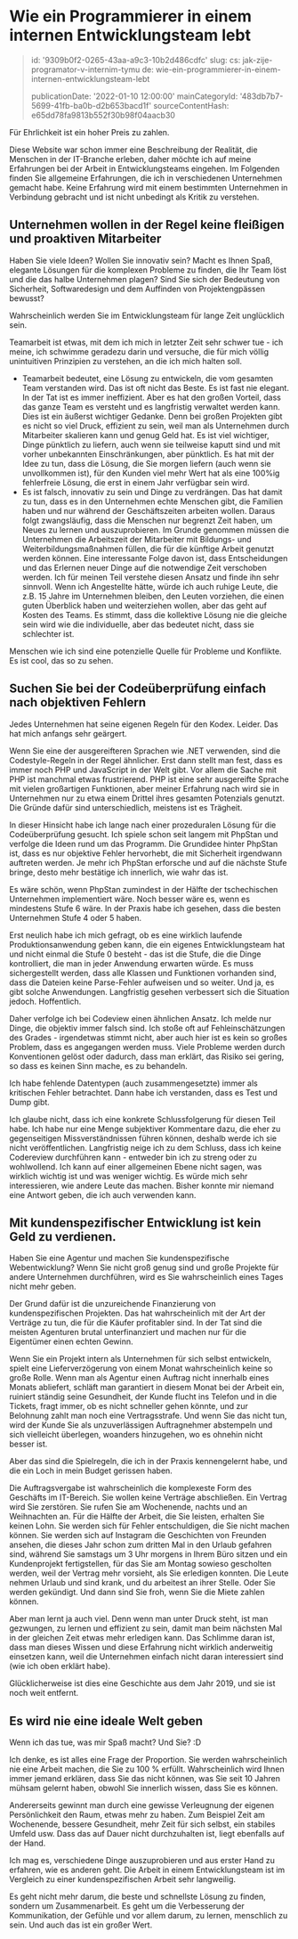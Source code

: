 Wie ein Programmierer in einem internen Entwicklungsteam lebt
=============================================================

> id: '9309b0f2-0265-43aa-a9c3-10b2d486cdfc'
> slug:
> 	cs: jak-zije-programator-v-internim-tymu
> 	de: wie-ein-programmierer-in-einem-internen-entwicklungsteam-lebt
> 
> publicationDate: '2022-01-10 12:00:00'
> mainCategoryId: '483db7b7-5699-41fb-ba0b-d2b653bacd1f'
> sourceContentHash: e65dd78fa9813b552f30b98f04aacb30

Für Ehrlichkeit ist ein hoher Preis zu zahlen.

Diese Website war schon immer eine Beschreibung der Realität, die Menschen in der IT-Branche erleben, daher möchte ich auf meine Erfahrungen bei der Arbeit in Entwicklungsteams eingehen. Im Folgenden finden Sie allgemeine Erfahrungen, die ich in verschiedenen Unternehmen gemacht habe. Keine Erfahrung wird mit einem bestimmten Unternehmen in Verbindung gebracht und ist nicht unbedingt als Kritik zu verstehen.

Unternehmen wollen in der Regel keine fleißigen und proaktiven Mitarbeiter
----------------------------------------------

Haben Sie viele Ideen? Wollen Sie innovativ sein? Macht es Ihnen Spaß, elegante Lösungen für die komplexen Probleme zu finden, die Ihr Team löst und die das halbe Unternehmen plagen? Sind Sie sich der Bedeutung von Sicherheit, Softwaredesign und dem Auffinden von Projektengpässen bewusst?

Wahrscheinlich werden Sie im Entwicklungsteam für lange Zeit unglücklich sein.

Teamarbeit ist etwas, mit dem ich mich in letzter Zeit sehr schwer tue - ich meine, ich schwimme geradezu darin und versuche, die für mich völlig unintuitiven Prinzipien zu verstehen, an die ich mich halten soll.

- Teamarbeit bedeutet, eine Lösung zu entwickeln, die vom gesamten Team verstanden wird. Das ist oft nicht das Beste. Es ist fast nie elegant. In der Tat ist es immer ineffizient. Aber es hat den großen Vorteil, dass das ganze Team es versteht und es langfristig verwaltet werden kann. Dies ist ein äußerst wichtiger Gedanke. Denn bei großen Projekten gibt es nicht so viel Druck, effizient zu sein, weil man als Unternehmen durch Mitarbeiter skalieren kann und genug Geld hat. Es ist viel wichtiger, Dinge pünktlich zu liefern, auch wenn sie teilweise kaputt sind und mit vorher unbekannten Einschränkungen, aber pünktlich. Es hat mit der Idee zu tun, dass die Lösung, die Sie morgen liefern (auch wenn sie unvollkommen ist), für den Kunden viel mehr Wert hat als eine 100%ig fehlerfreie Lösung, die erst in einem Jahr verfügbar sein wird.
- Es ist falsch, innovativ zu sein und Dinge zu verdrängen. Das hat damit zu tun, dass es in den Unternehmen echte Menschen gibt, die Familien haben und nur während der Geschäftszeiten arbeiten wollen. Daraus folgt zwangsläufig, dass die Menschen nur begrenzt Zeit haben, um Neues zu lernen und auszuprobieren. Im Grunde genommen müssen die Unternehmen die Arbeitszeit der Mitarbeiter mit Bildungs- und Weiterbildungsmaßnahmen füllen, die für die künftige Arbeit genutzt werden können. Eine interessante Folge davon ist, dass Entscheidungen und das Erlernen neuer Dinge auf die notwendige Zeit verschoben werden. Ich für meinen Teil verstehe diesen Ansatz und finde ihn sehr sinnvoll. Wenn ich Angestellte hätte, würde ich auch ruhige Leute, die z.B. 15 Jahre im Unternehmen bleiben, den Leuten vorziehen, die einen guten Überblick haben und weiterziehen wollen, aber das geht auf Kosten des Teams. Es stimmt, dass die kollektive Lösung nie die gleiche sein wird wie die individuelle, aber das bedeutet nicht, dass sie schlechter ist.

Menschen wie ich sind eine potenzielle Quelle für Probleme und Konflikte. Es ist cool, das so zu sehen.

Suchen Sie bei der Codeüberprüfung einfach nach objektiven Fehlern
----------------------------------------

Jedes Unternehmen hat seine eigenen Regeln für den Kodex. Leider. Das hat mich anfangs sehr geärgert.

Wenn Sie eine der ausgereifteren Sprachen wie .NET verwenden, sind die Codestyle-Regeln in der Regel ähnlicher. Erst dann stellt man fest, dass es immer noch PHP und JavaScript in der Welt gibt. Vor allem die Sache mit PHP ist manchmal etwas frustrierend. PHP ist eine sehr ausgereifte Sprache mit vielen großartigen Funktionen, aber meiner Erfahrung nach wird sie in Unternehmen nur zu etwa einem Drittel ihres gesamten Potenzials genutzt. Die Gründe dafür sind unterschiedlich, meistens ist es Trägheit.

In dieser Hinsicht habe ich lange nach einer prozeduralen Lösung für die Codeüberprüfung gesucht. Ich spiele schon seit langem mit PhpStan und verfolge die Ideen rund um das Programm. Die Grundidee hinter PhpStan ist, dass es nur objektive Fehler hervorhebt, die mit Sicherheit irgendwann auftreten werden. Je mehr ich PhpStan erforsche und auf die nächste Stufe bringe, desto mehr bestätige ich innerlich, wie wahr das ist.

Es wäre schön, wenn PhpStan zumindest in der Hälfte der tschechischen Unternehmen implementiert wäre. Noch besser wäre es, wenn es mindestens Stufe 6 wäre. In der Praxis habe ich gesehen, dass die besten Unternehmen Stufe 4 oder 5 haben.

Erst neulich habe ich mich gefragt, ob es eine wirklich laufende Produktionsanwendung geben kann, die ein eigenes Entwicklungsteam hat und nicht einmal die Stufe 0 besteht - das ist die Stufe, die die Dinge kontrolliert, die man in jeder Anwendung erwarten würde. Es muss sichergestellt werden, dass alle Klassen und Funktionen vorhanden sind, dass die Dateien keine Parse-Fehler aufweisen und so weiter. Und ja, es gibt solche Anwendungen. Langfristig gesehen verbessert sich die Situation jedoch. Hoffentlich.

Daher verfolge ich bei Codeview einen ähnlichen Ansatz. Ich melde nur Dinge, die objektiv immer falsch sind. Ich stoße oft auf Fehleinschätzungen des Grades - irgendetwas stimmt nicht, aber auch hier ist es kein so großes Problem, dass es angegangen werden muss. Viele Probleme werden durch Konventionen gelöst oder dadurch, dass man erklärt, das Risiko sei gering, so dass es keinen Sinn mache, es zu behandeln.

Ich habe fehlende Datentypen (auch zusammengesetzte) immer als kritischen Fehler betrachtet. Dann habe ich verstanden, dass es Test und Dump gibt.

Ich glaube nicht, dass ich eine konkrete Schlussfolgerung für diesen Teil habe. Ich habe nur eine Menge subjektiver Kommentare dazu, die eher zu gegenseitigen Missverständnissen führen können, deshalb werde ich sie nicht veröffentlichen. Langfristig neige ich zu dem Schluss, dass ich keine Codereview durchführen kann - entweder bin ich zu streng oder zu wohlwollend. Ich kann auf einer allgemeinen Ebene nicht sagen, was wirklich wichtig ist und was weniger wichtig. Es würde mich sehr interessieren, wie andere Leute das machen. Bisher konnte mir niemand eine Antwort geben, die ich auch verwenden kann.

Mit kundenspezifischer Entwicklung ist kein Geld zu verdienen.
---------------------------------

Haben Sie eine Agentur und machen Sie kundenspezifische Webentwicklung? Wenn Sie nicht groß genug sind und große Projekte für andere Unternehmen durchführen, wird es Sie wahrscheinlich eines Tages nicht mehr geben.

Der Grund dafür ist die unzureichende Finanzierung von kundenspezifischen Projekten. Das hat wahrscheinlich mit der Art der Verträge zu tun, die für die Käufer profitabler sind. In der Tat sind die meisten Agenturen brutal unterfinanziert und machen nur für die Eigentümer einen echten Gewinn.

Wenn Sie ein Projekt intern als Unternehmen für sich selbst entwickeln, spielt eine Lieferverzögerung von einem Monat wahrscheinlich keine so große Rolle. Wenn man als Agentur einen Auftrag nicht innerhalb eines Monats abliefert, schläft man garantiert in diesem Monat bei der Arbeit ein, ruiniert ständig seine Gesundheit, der Kunde flucht ins Telefon und in die Tickets, fragt immer, ob es nicht schneller gehen könnte, und zur Belohnung zahlt man noch eine Vertragsstrafe. Und wenn Sie das nicht tun, wird der Kunde Sie als unzuverlässigen Auftragnehmer abstempeln und sich vielleicht überlegen, woanders hinzugehen, wo es ohnehin nicht besser ist.

Aber das sind die Spielregeln, die ich in der Praxis kennengelernt habe, und die ein Loch in mein Budget gerissen haben.

Die Auftragsvergabe ist wahrscheinlich die komplexeste Form des Geschäfts im IT-Bereich. Sie wollen keine Verträge abschließen. Ein Vertrag wird Sie zerstören. Sie rufen Sie am Wochenende, nachts und an Weihnachten an. Für die Hälfte der Arbeit, die Sie leisten, erhalten Sie keinen Lohn. Sie werden sich für Fehler entschuldigen, die Sie nicht machen können. Sie werden sich auf Instagram die Geschichten von Freunden ansehen, die dieses Jahr schon zum dritten Mal in den Urlaub gefahren sind, während Sie samstags um 3 Uhr morgens in Ihrem Büro sitzen und ein Kundenprojekt fertigstellen, für das Sie am Montag sowieso gescholten werden, weil der Vertrag mehr vorsieht, als Sie erledigen konnten. Die Leute nehmen Urlaub und sind krank, und du arbeitest an ihrer Stelle. Oder Sie werden gekündigt. Und dann sind Sie froh, wenn Sie die Miete zahlen können.

Aber man lernt ja auch viel. Denn wenn man unter Druck steht, ist man gezwungen, zu lernen und effizient zu sein, damit man beim nächsten Mal in der gleichen Zeit etwas mehr erledigen kann. Das Schlimme daran ist, dass man dieses Wissen und diese Erfahrung nicht wirklich anderweitig einsetzen kann, weil die Unternehmen einfach nicht daran interessiert sind (wie ich oben erklärt habe).

Glücklicherweise ist dies eine Geschichte aus dem Jahr 2019, und sie ist noch weit entfernt.

Es wird nie eine ideale Welt geben
-------------------------

Wenn ich das tue, was mir Spaß macht? Und Sie? :D

Ich denke, es ist alles eine Frage der Proportion. Sie werden wahrscheinlich nie eine Arbeit machen, die Sie zu 100 % erfüllt. Wahrscheinlich wird Ihnen immer jemand erklären, dass Sie das nicht können, was Sie seit 10 Jahren mühsam gelernt haben, obwohl Sie innerlich wissen, dass Sie es können.

Andererseits gewinnt man durch eine gewisse Verleugnung der eigenen Persönlichkeit den Raum, etwas mehr zu haben. Zum Beispiel Zeit am Wochenende, bessere Gesundheit, mehr Zeit für sich selbst, ein stabiles Umfeld usw. Dass das auf Dauer nicht durchzuhalten ist, liegt ebenfalls auf der Hand.

Ich mag es, verschiedene Dinge auszuprobieren und aus erster Hand zu erfahren, wie es anderen geht. Die Arbeit in einem Entwicklungsteam ist im Vergleich zu einer kundenspezifischen Arbeit sehr langweilig.

Es geht nicht mehr darum, die beste und schnellste Lösung zu finden, sondern um Zusammenarbeit. Es geht um die Verbesserung der Kommunikation, der Gefühle und vor allem darum, zu lernen, menschlich zu sein. Und auch das ist ein großer Wert.
